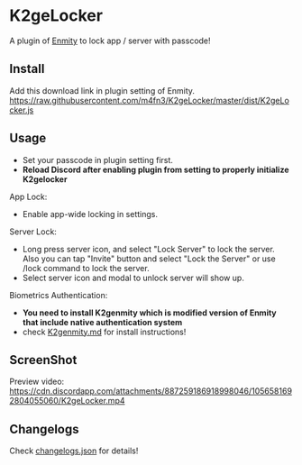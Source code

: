 # K2geLocker
A plugin of [Enmity](https://enmity.app/) to lock app / server with passcode!

## Install
Add this download link in plugin setting of Enmity.
https://raw.githubusercontent.com/m4fn3/K2geLocker/master/dist/K2geLocker.js

## Usage
- Set your passcode in plugin setting first.
- **Reload Discord after enabling plugin from setting to properly initialize K2gelocker**

App Lock:
- Enable app-wide locking in settings. 

Server Lock:
- Long press server icon, and select "Lock Server" to lock the server.<br>
  Also you can tap "Invite" button and select "Lock the Server" or use /lock command to lock the server.
- Select server icon and modal to unlock server will show up.

Biometrics Authentication:
- **You need to install K2genmity which is modified version of Enmity that include native authentication system**
- check [K2genmity.md](https://github.com/m4fn3/K2geLocker/blob/master/K2genmity.md) for install instructions!

## ScreenShot
Preview video:
https://cdn.discordapp.com/attachments/887259186918998046/1056581692804055060/K2geLocker.mp4

## Changelogs
Check [changelogs.json](https://github.com/m4fn3/K2geLocker/blob/master/changelogs.json) for details!
